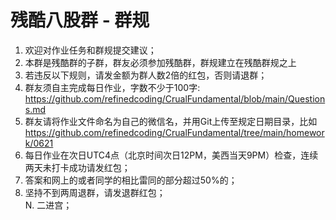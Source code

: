 # 残酷八股群 - 群规
1. 欢迎对作业任务和群规提交建议；
2. 本群是残酷群的子群，群友必须参加残酷群，群规建立在残酷群规之上
3. 若违反以下规则，请发金额为群人数2倍的红包，否则请退群；
4. 群友须自主完成每日作业，字数不少于100字: https://github.com/refinedcoding/CrualFundamental/blob/main/Questions.md
5. 群友请将作业文件命名为自己的微信名，并用Git上传至规定日期目录，比如 https://github.com/refinedcoding/CrualFundamental/tree/main/homework/0621
6. 每日作业在次日UTC4点（北京时间次日12PM，美西当天9PM）检查，连续两天未打卡成功请发红包；
7. 答案和网上的或者同学的相比雷同的部分超过50%的；
8. 坚持不到两周退群，请发退群红包；  
N. 二进宫；
